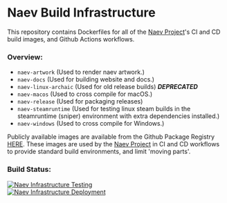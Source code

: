 # Naev Build Infrastructure
This repository contains Dockerfiles for all of the [Naev Project](https://github.com/naev/naev)'s CI and CD build images, and Github Actions workflows.

### Overview:
- `naev-artwork` (Used to render naev artwork.)
- `naev-docs` (Used for building website and docs.)
- `naev-linux-archaic` (Used for old release builds) ***DEPRECATED***
- `naev-macos` (Used to cross compile for macOS.)
- `naev-release` (Used for packaging releases)
- `naev-steamruntime` (Used for testing linux steam builds in the steamruntime (sniper) environment with extra dependencies installed.)
- `naev-windows` (Used to cross compile for Windows.)


Publicly available images are available from the Github Package Registry [HERE](https://github.com/orgs/naev/packages?repo_name=naev-infrastructure).
These images are used by the [Naev Project](https://github.com/naev/naev) in CI and CD workflows to provide standard build environments, and limit 'moving parts'.


### Build Status:
[![Naev Infrastructure Testing](https://github.com/naev/naev-infrastructure/actions/workflows/test_docker.yml/badge.svg)](https://github.com/naev/naev-infrastructure/actions/workflows/test_docker.yml) \
[![Naev Infrastructure Deployment](https://github.com/naev/naev-infrastructure/actions/workflows/deploy_docker.yml/badge.svg)](https://github.com/naev/naev-infrastructure/actions/workflows/deploy_docker.yml)
